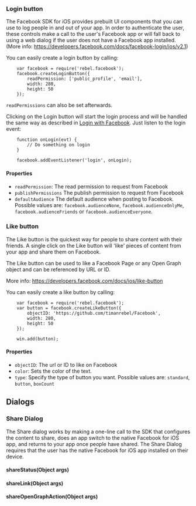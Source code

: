 ### Login button

The Facebook SDK for iOS provides prebuilt UI components that you can use to log people in and out of your app. In order to authenticate the user, these controls make a call to the user's Facebook app or will fall back to using a web dialog if the user does not have a Facebook app installed. (More info: https://developers.facebook.com/docs/facebook-login/ios/v2.1)

You can easily create a login button by calling:

```
    var facebook = require('rebel.facebook');
    facebook.createLoginButton({
        readPermission: ['public_profile', 'email'],
        width: 280,
        height: 50
    });
```

`readPermissions` can also be set afterwards.

Clicking on the Login button will start the login process and will be handled the same way as described in [Login with Facebook](authentication.md). Just listen to the login event:

```
    function onLogin(evt) {
        // Do something on login
    }

    facebook.addEventListener('login', onLogin);
```

#### Properties
* `readPermission`: The read permission to request from Facebook
* `publishPermissions` The publish permission to request from Facebook
* `defaultAudience` The default audience when posting to Facebook. Possible values are: `facebook.audienceNone`, `facebook.audienceOnlyMe`, `facebook.audienceFriends` or `facebook.audienceEveryone`.

### Like button

The Like button is the quickest way for people to share content with their friends. A single click on the Like button will 'like' pieces of content from your app and share them on Facebook.

The Like button can be used to like a Facebook Page or any Open Graph object and can be referenced by URL or ID.

More info: https://developers.facebook.com/docs/ios/like-button

You can easily create a like button by calling:

```
    var facebook = require('rebel.facebook');
    var button = facebook.createLikeButton({
        objectID: 'https://github.com/timanrebel/Facebook',
        width: 280,
        height: 50
    });

    win.add(button);
```

#### Properties
* `objectID`: The url or ID to like on Facebook
* `color`: Sets the color of the text.
* `type`: Specify the type of button you want. Possible values are: `standard`, `button`, `boxCount`


## Dialogs
### Share Dialog
The Share dialog works by making a one-line call to the SDK that configures the content to share, does an app switch to the native Facebook for iOS app, and returns to your app once people have shared. The Share Dialog requires that the user has the native Facebook for iOS app installed on their device.

#### shareStatus(Object args)
#### shareLink(Object args)
#### shareOpenGraphAction(Object args)
